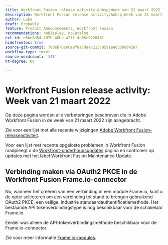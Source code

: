 ```yaml
---
title: Workfront Fusion release activity:&nbsp;Week van 21 maart 2022
description: Workfront Fusion release activity:&nbsp;Week van 21 maart 2022
author: Luke
draft: Probably
feature: Product Announcements, Workfront Fusion
recommendations: noDisplay, noCatalog
exl-id: e6be8d84-2d7b-40ba-a2ff-4a05c522648f
hidefromtoc: true
source-git-commit: 76deb76c66e8f8a7dea721378591ae035b8d42e7
workflow-type: tm+mt
source-wordcount: '148'
ht-degree: 0%

---
```


# Workfront Fusion release activity: Week van 21 maart 2022

Op deze pagina worden alle verbeteringen beschreven die in Adobe Workfront Fusion in de week van 21 maart 2022 zijn aangebracht.

Zie voor een lijst met alle recente wijzigingen [Adobe Workfront Fusion-releaseactiviteit](../../../product-announcements/product-releases/fusion-release-activity/fusion-release-activity.md).

Voor een lijst met recente opgeloste problemen in Workfront Fusion raadpleegt u de [Workfront-onderhoudsupdates](https://experienceleague.adobe.com/docs/workfront-known-issues/releases/current-updates.html) pagina en controleer op updates met het label Workfront Fusion Maintenance Update.

## Verbinding maken via OAuth2 PKCE in de Workfront Fusion Frame.io-connector

Nu, wanneer het creëren van een verbinding in een module Frame.io, kunt u de optie selecteren om een verbinding tot stand te brengen gebruikend OAuth2 PKCE, een veilige, industrie standaardauthentificatiemethode. Het bestaande API tokenverbindingstype is nog beschikbaar voor de schakelaar Frame.io.

Eerder was alleen de API-tokenverbindingsmethode beschikbaar voor de Frame.io-connector.

Zie voor meer informatie [Frame.io-modules](../../../workfront-fusion/apps-and-their-modules/frame-io-modules.md).
